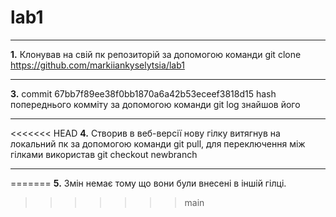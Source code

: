 # lab1
***
**1.** Клонував на свій пк репозиторій за допомогою команди git clone https://github.com/markiiankyselytsia/lab1
***
**3.** commit 67bb7f89ee38f0bb1870a6a42b53eceef3818d15 hash попереднього комміту за допомогою команди git log знайшов його
***
<<<<<<< HEAD
**4.** Створив в веб-версії нову гілку витягнув на локальний пк за допомогою команди git pull, для переключення між гілками використав git checkout newbranch
***
=======
**5.** Змін немає тому що вони були внесені в іншій гілці.
>>>>>>> main
